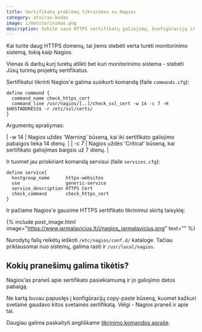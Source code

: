 ```yaml
---
title: Sertifikatų problemų tikrinimas su Nagios
category: atviras-kodas
image: i/monitorinimas.png
description: Sekite savo HTTPS sertifikatų galiojimą, konfigūraciją ir kitokias problemas su Nagios! Su kodo pavyzdžiais.
---
```


Kai turite daug HTTPS domenų, tai jiems stebėti verta turėti monitorinimo sistemą, tokią kaip Nagios.

Vienas iš darbų kurį turėtų atlikti bet kuri monitorinimo sistema - stebėti Jūsų turimų projektų sertifikatus.

Sertifikatui tikrinti Nagios'e galima susikurti komandą (faile `commands.cfg`):

```
define command {
  command_name check_https_cert
  command_line /usr/nagios/[..]/check_ssl_cert -w 14 -c 7 -H $HOSTADDRESS$ -r /etc/ssl/certs/
}
````

Argumentų aprašymas:

| -w 14         | Nagios uždės 'Warning' būseną, kai iki sertifikato galiojimo pabaigos lieka 14 dienų. |
| -c 7          | Nagios uždės 'Critical' būseną, kai sertifikato galiojimas baigsis už 7 dienų. |

Ir tuomet jau priskiriant komandą servisui (faile `services.cfg`):

```
define service{
  hostgroup_name      https-websites
  use                 generic-service
  service_description HTTPS Cert
  check_command       check_https_cert
}
```

Ir pačiame Nagios'e gausime HTTPS sertifikato tikrinimui skirtą taisyklę:

{% include post_image.html image="https://www.jarmalavicius.lt/i/nagios_jarmalavicius.png" text="" %}

Nurodytų failų reikėtų ieškoti `/etc/nagios/conf.d/` kataloge. Tačiau priklausomai nuo sistemų, galima rasti ir `/usr/local/nagios`.

## Kokių pranešimų galima tikėtis?

Nagios'as praneš apie sertifikato pasiekiamumą ir jo galiojimo datos pabaigą.

Ne kartą buvau papuolęs į konfigūracijų copy-paste būseną, kuomet kažkuri svetainė gaudavo kitos svetainės sertifikatą. Vėlgi - Nagios praneš ir apie tai.

Daugiau galima paskaityti angliškame [tikrinimo komandos apraše](https://exchange.nagios.org/directory/Plugins/Network-Protocols/HTTP/check_ssl_cert/details).
